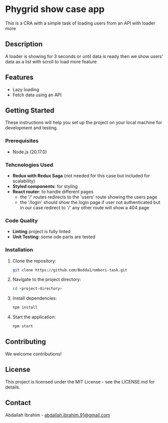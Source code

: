 # Phygrid show case app

This is a CRA with a simple task of loading users from an API with loader more

## Description

A loader is showing for 3 seconds or until data is ready then we show users' data
as a list with scroll to load more feature

## Features

- Lazy loading
- Fetch data using an API

## Getting Started

These instructions will help you set up the project on your local machine for development and testing.

### Prerequisites

- Node.js (20.17.0)

### Tehcnologies Used

* **Redux with Redux Saga** (not needed for this case but included for scalability)
* **Styled components**: for styling
* **React router**: to handle different pages
  - the '/' routes redirects to the 'users' route showing the users page
  - the '/login' should show the login page if user not authenticated but in our case redirect to '/'
  any other route will show a 404 page

### Code Quality

* **Linting** project is fully linted
* **Unit Testing**: some ode parts are tested

### Installation

1. Clone the repository:
   ```bash
   git clone https://github.com/Bodda1/ombori-task.git
   ```

2. Navigate to the project directory:
   ```bash
   cd <project-directory>
   ```

3. Install dependencies:
   ```bash
   npm install
   ```

4. Start the application:
   ```bash
   npm start
   ```

## Contributing

We welcome contributions!

## License

This project is licensed under the MIT License - see the LICENSE.md for details.

## Contact

Abdallah Ibrahim - abdallah.ibrahim.91@gmail.com